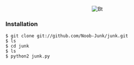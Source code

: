 <p align="center"><img src="https://user-images.githubusercontent.com/77061416/108617255-b30acd00-744f-11eb-9772-2e15c5e89b18.png" alt="Bt">  
<p align="center">

### Installation

```
$ git clone git://github.com/Noob-Junk/junk.git
$ ls
$ cd junk
$ ls
$ python2 junk.py
```
